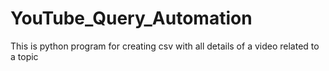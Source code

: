 # YouTube_Query_Automation
This is python program for creating csv with all details of a video related to a topic
